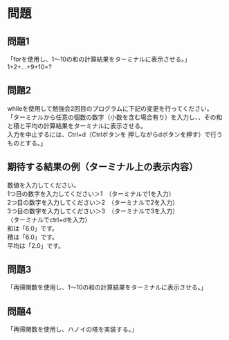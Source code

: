 # 問題
## 問題1
「forを使用し、1～10の和の計算結果をターミナルに表示させる。」
1+2+...+9+10=?
## 問題2
whileを使用して勉強会2回目のプログラムに下記の変更を行ってください。<br>
「ターミナルから任意の個数の数字（小数を含む場合有り）を入力し、、その和と積と平均の計算結果をターミナルに表示させる。<br>
入力を中止するには、Ctrl+d（Ctrlボタンを 押しながらdボタンを押す）で行うものとする。」<br>
## 期待する結果の例（ターミナル上の表示内容）
数値を入力してください。<br>
1つ目の数字を入力してください＞1　（ターミナルで1を入力）<br>
2つ目の数字を入力してください＞2　（ターミナルで2を入力）<br>
3つ目の数字を入力してください＞3　（ターミナルで3を入力）<br>
（ターミナルでctrl+dを入力）<br>
和は「6.0」です。<br>
積は「6.0」です。<br>
平均は「2.0」です。<br>
## 問題3
「再帰関数を使用し、1～10の和の計算結果をターミナルに表示させる。」
## 問題4
「再帰関数を使用し、ハノイの塔を実装する。」
